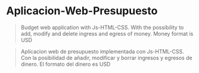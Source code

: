# Aplicacion-Web-Presupuesto

> Budget web application with Js-HTML-CSS.
> With the possibility to add, modify and delete ingress and egress of money.
> Money format is USD

> Aplicacion web de presupuesto implementada con Js-HTML-CSS.
> Con la posibilidad de añadir, modificar y borrar ingresos y egresos de dinero.
> El formato del dinero es USD
